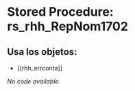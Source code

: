 # Stored Procedure: rs_rhh_RepNom1702

## Usa los objetos:
- [[rhh_errconta]]

*No code available.*
